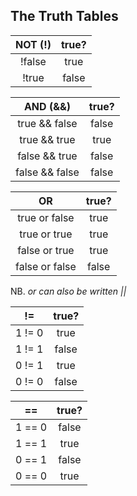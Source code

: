 ## The Truth Tables

| NOT (!) | true?  |
|:-------:|:------:| 
| !false  | true   |
| !true   | false  |

|    AND (&&)    | true? |
|:--------------:|:-----:|
|  true && false | false |
|  true && true  |  true |
|  false && true | false |
| false && false | false |
 
|       OR       | true? |
|:--------------:|:-----:|
|  true or false |  true |
|  true or true  |  true |
|  false or true |  true |
| false or false | false |

NB. *or can also be written ||*

|   !=   | true? |
|:------:|:-----:|
| 1 != 0 |  true |
| 1 != 1 | false |
| 0 != 1 |  true |
| 0 != 0 | false |

|   ==   | true? |
|:------:|:-----:|
| 1 == 0 | false |
| 1 == 1 |  true |
| 0 == 1 | false |
| 0 == 0 |  true |
